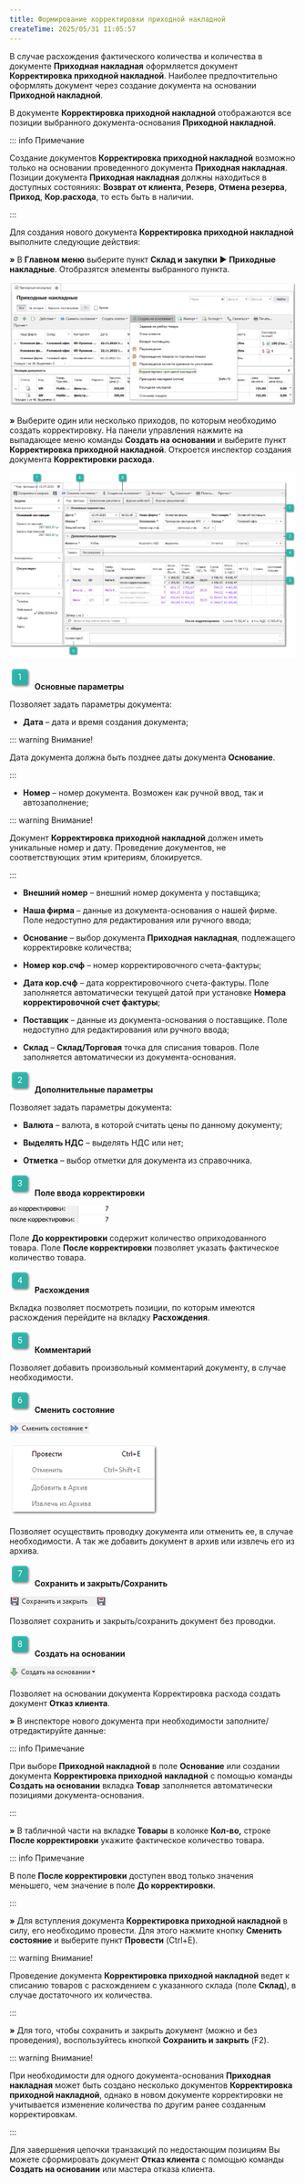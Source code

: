 ```yaml
---
title: Формирование корректировки приходной накладной
createTime: 2025/05/31 11:05:57
---
```

В случае расхождения фактического количества и количества в документе **Приходная накладная** оформляется документ **Корректировка приходной накладной**. Наиболее предпочтительно оформлять документ через создание документа на основании **Приходной накладной**.

В документе **Корректировка приходной накладной** отображаются все позиции выбранного документа-основания **Приходной накладной**.

::: info Примечание

Создание документов **Корректировка приходной накладной** возможно только на основании проведенного документа **Приходная накладная**. Позиции документа **Приходная накладная** должны находиться в доступных состояниях: **Возврат от клиента**, **Резерв**, **Отмена резерва**, **Приход**, **Кор.расхода**, то есть быть в наличии.

:::

Для создания нового документа **Корректировка приходной накладной** выполните следующие действия:

**»** В **Главном меню** выберите пункт **Склад и закупки** ► **Приходные накладные**. Отобразятся элементы выбранного пункта.

![](../../assets/work/two/105.png)

**»** Выберите один или несколько приходов, по которым необходимо создать корректировку. На панели управления нажмите на выпадающее меню команды **Создать на основании** и выберите пункт **Корректировка приходной накладной**. Откроется инспектор создания документа **Корректировки расхода**.

![](../../assets/work/two/106.png)

![](../../assets/work/two/006.png) **Основные параметры**

Позволяет задать параметры документа:

- **Дата** – дата и время создания документа;

::: warning Внимание!

Дата документа должна быть позднее даты документа **Основание**.

:::

- **Номер** – номер документа. Возможен как ручной ввод, так и автозаполнение;

::: warning Внимание!

Документ **Корректировка приходной накладной** должен иметь уникальные номер и дату. Проведение документов, не соответствующих этим критериям, блокируется.

:::

- **Внешний номер** – внешний номер документа у поставщика;

- **Наша фирма** – данные из документа-основания о нашей фирме. Поле недоступно для редактирования или ручного ввода;

- **Основание** – выбор документа **Приходная накладная**, подлежащего корректировке количества;

- **Номер кор.счф** – номер корректировочного счета-фактуры;

- **Дата кор.счф** – дата корректировочного счета-фактуры. Поле заполняется автоматически текущей датой при установке **Номера корректировочной счет фактуры**;

- **Поставщик** – данные из документа-основания о поставщике. Поле недоступно для редактирования или ручного ввода;

- **Склад** – **Склад/Торговая** точка для списания товаров. Поле заполняется автоматически из документа-основания.

![](../../assets/work/two/008.png) **Дополнительные параметры**

Позволяет задать параметры документа:

- **Валюта** – валюта, в которой считать цены по данному документу;

- **Выделять НДС** – выделять НДС или нет;

- **Отметка** – выбор отметки для документа из справочника.

![](../../assets/work/two/009.png) **Поле ввода корректировки** 

![](../../assets/work/two/107.png)

Поле **До корректировки** содержит количество оприходованного товара. Поле **После корректировки** позволяет указать фактическое количество товара.

![](../../assets/work/two/010.png) **Расхождения**

Вкладка позволяет посмотреть позиции, по которым имеются расхождения перейдите на вкладку **Расхождения**.

![](../../assets/work/two/011.png) **Комментарий**

Позволяет добавить произвольный комментарий документу, в случае необходимости.

![](../../assets/work/two/012.png) **Сменить состояние**

![](../../assets/work/two/108.png)

![](../../assets/work/two/065.png)

Позволяет осуществить проводку документа или отменить ее, в случае необходимости.  А так же добавить документ в архив или извлечь его из архива.

![](../../assets/work/two/013.png) **Сохранить и закрыть/Сохранить**

![](../../assets/work/two/109.png)

Позволяет сохранить и закрыть/сохранить документ без проводки.

![](../../assets/work/two/014.png) **Создать на основании**

![](../../assets/work/two/110.png)

Позволяет на основании документа Корректировка расхода создать документ **Отказ клиента**.

**»** В инспекторе нового документа при необходимости заполните/отредактируйте данные:

::: info Примечание

При выборе **Приходной накладной** в поле **Основание** или создании документа **Корректировка приходной накладной** с помощью команды **Создать на основании** вкладка **Товар** заполняется автоматически позициями документа-основания.

:::

**»** В табличной части на вкладке **Товары** в колонке **Кол-во,** строке **После корректировки** укажите фактическое количество товара.

::: info Примечание

В поле **После корректировки** доступен ввод только значения меньшего, чем значение в поле **До корректировки**.

:::

**»** Для вступления документа **Корректировка приходной накладной** в силу, его необходимо провести. Для этого нажмите кнопку **Сменить состояние** и выберите пункт **Провести** (Ctrl+E).

::: warning Внимание!

Проведение документа **Корректировка приходной накладной** ведет к списанию товаров с расхождением с указанного склада (поле **Склад**), в случае достаточного их количества.

:::

**»** Для того, чтобы сохранить и закрыть документ (можно и без проведения), воспользуйтесь кнопкой **Сохранить и закрыть** (F2).

::: warning Внимание!

При необходимости для одного документа-основания **Приходная накладная** может быть создано несколько документов **Корректировка приходной накладной**, однако в новом документе корректировки не учитывается изменение количества по другим ранее созданным корректировкам.

:::

Для завершения цепочки транзакций по недостающим позициям Вы можете сформировать документ **Отказ клиента** с помощью команды **Создать на основании** или мастера отказа клиента.
